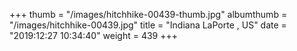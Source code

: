 +++
thumb = "/images/hitchhike-00439-thumb.jpg"
albumthumb = "/images/hitchhike-00439.jpg"
title = "Indiana LaPorte , US"
date = "2019:12:27 10:34:40"
weight = 439
+++
